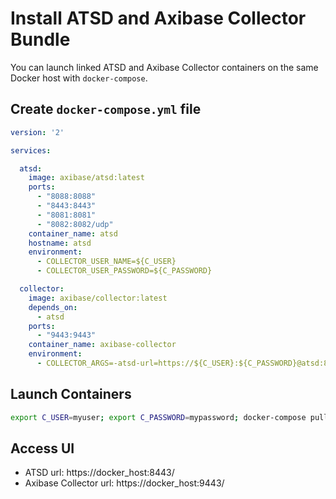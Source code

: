 # Install ATSD and Axibase Collector Bundle

You can launch linked ATSD and Axibase Collector containers on the same Docker host with `docker-compose`.

## Create `docker-compose.yml` file

```yaml
version: '2'

services:

  atsd:
    image: axibase/atsd:latest
    ports:
      - "8088:8088"
      - "8443:8443"
      - "8081:8081"
      - "8082:8082/udp"
    container_name: atsd
    hostname: atsd
    environment:
      - COLLECTOR_USER_NAME=${C_USER}
      - COLLECTOR_USER_PASSWORD=${C_PASSWORD}

  collector:
    image: axibase/collector:latest
    depends_on:
      - atsd
    ports:
      - "9443:9443"
    container_name: axibase-collector
    environment:
      - COLLECTOR_ARGS=-atsd-url=https://${C_USER}:${C_PASSWORD}@atsd:8443
```

## Launch Containers

```sh
export C_USER=myuser; export C_PASSWORD=mypassword; docker-compose pull && docker-compose up -d
```

## Access UI

* ATSD url: https://docker_host:8443/
* Axibase Collector url: https://docker_host:9443/
